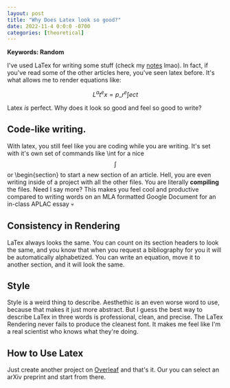 ```yaml
---
layout: post
title: "Why Does Latex look so good?"
date: 2022-11-4 0:0:0 -0700
categories: [theoretical]
---
```


<script type="text/javascript"
  src="https://cdnjs.cloudflare.com/ajax/libs/mathjax/2.7.0/MathJax.js?config=TeX-AMS_CHTML">
</script>
<script type="text/x-mathjax-config">
  MathJax.Hub.Config({
    tex2jax: {
      inlineMath: [['$','$'], ['\\(','\\)']],
      processEscapes: true},
      jax: ["input/TeX","input/MathML","input/AsciiMath","output/CommonHTML"],
      extensions: ["tex2jax.js","mml2jax.js","asciimath2jax.js","MathMenu.js","MathZoom.js","AssistiveMML.js", "[Contrib]/a11y/accessibility-menu.js"],
      TeX: {
      extensions: ["AMSmath.js","AMSsymbols.js","noErrors.js","noUndefined.js"],
      equationNumbers: {
      autoNumber: "AMS"
      }
    }
  });
</script>

**Keywords: Random**

I've used LaTex for writing some stuff (check my [notes](/notes) lmao). In fact, if you've read some of the other articles here, you've seen latex before. It's what allows me to render equations like:

$$ L^{a}t^{e}x = p\_{r}^{e} \int ect$$

Latex _is_ perfect. Why does it look so good and feel so good to write?

## Code-like writing.

With latex, you still feel like you are coding while you are writing. It's set with it's own set of commands like \int for a nice $$ \int $$ or \begin{section} to start a new section of an article. Hell, you are even writing inside of a project with all the other files. You are literally **compiling** the files. Need I say more? This makes you feel cool and productive compared to writing words on an MLA formatted Google Document for an in-class APLAC essay 💀

## Consistency in Rendering

LaTex always looks the same. You can count on its section headers to look the same, and you know that when you request a bibliography for you it will be automatically alphabetized. You can write an equation, move it to another section, and it will look the same.

## Style

Style is a weird thing to describe. Aesthethic is an even worse word to use, because that makes it just more abstract. But I guess the best way to describe LaTex in three words is professional, clean, and precise. The LaTex Rendering never fails to produce the cleanest font. It makes me feel like I'm a real scientist who knows what they're doing.

## How to Use Latex

Just create another project on [Overleaf](https://www.overleaf.com) and that's it. Our you can select an arXiv preprint and start from there.
